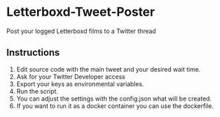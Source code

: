 # Letterboxd-Tweet-Poster

Post your logged Letterboxd films to a Twitter thread

## Instructions

1. Edit source code with the main tweet and your desired wait time.
2. Ask for your Twitter Developer access
3. Export your keys as environmental variables.
4. Run the script.
5. You can adjust the settings with the config.json what will be created.
6. If you want to run it as a docker container you can use the dockerfile.
